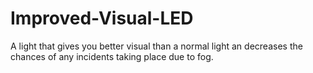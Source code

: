 # Improved-Visual-LED
A light that gives you better visual than a normal light an decreases the chances of any incidents taking place due to fog.
